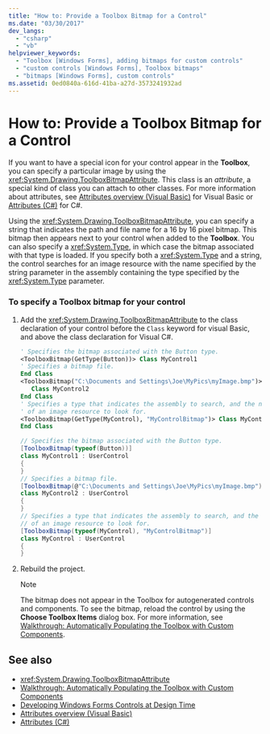 ```yaml
---
title: "How to: Provide a Toolbox Bitmap for a Control"
ms.date: "03/30/2017"
dev_langs: 
  - "csharp"
  - "vb"
helpviewer_keywords: 
  - "Toolbox [Windows Forms], adding bitmaps for custom controls"
  - "custom controls [Windows Forms], Toolbox bitmaps"
  - "bitmaps [Windows Forms], custom controls"
ms.assetid: 0ed0840a-616d-41ba-a27d-3573241932ad
---
```

# How to: Provide a Toolbox Bitmap for a Control
If you want to have a special icon for your control appear in the **Toolbox**, you can specify a particular image by using the <xref:System.Drawing.ToolboxBitmapAttribute>. This class is an *attribute*, a special kind of class you can attach to other classes. For more information about attributes, see [Attributes overview (Visual Basic)](../../../visual-basic/programming-guide/concepts/attributes/index.md) for Visual Basic or [Attributes (C#)](../../../csharp/programming-guide/concepts/attributes/index.md) for C#.  
  
 Using the <xref:System.Drawing.ToolboxBitmapAttribute>, you can specify a string that indicates the path and file name for a 16 by 16 pixel bitmap. This bitmap then appears next to your control when added to the **Toolbox**. You can also specify a <xref:System.Type>, in which case the bitmap associated with that type is loaded. If you specify both a <xref:System.Type> and a string, the control searches for an image resource with the name specified by the string parameter in the assembly containing the type specified by the <xref:System.Type> parameter.  
  
### To specify a Toolbox bitmap for your control  
  
1.  Add the <xref:System.Drawing.ToolboxBitmapAttribute> to the class declaration of your control before the `Class` keyword for visual Basic, and above the class declaration for Visual C#.  
  
    ```vb  
    ' Specifies the bitmap associated with the Button type.  
    <ToolboxBitmap(GetType(Button))> Class MyControl1  
    ' Specifies a bitmap file.  
    End Class  
    <ToolboxBitmap("C:\Documents and Settings\Joe\MyPics\myImage.bmp")> _  
       Class MyControl2  
    End Class  
    ' Specifies a type that indicates the assembly to search, and the name   
    ' of an image resource to look for.  
    <ToolboxBitmap(GetType(MyControl), "MyControlBitmap")> Class MyControl  
    End Class  
    ```  
  
    ```csharp  
    // Specifies the bitmap associated with the Button type.  
    [ToolboxBitmap(typeof(Button))]  
    class MyControl1 : UserControl  
    {  
    }  
    // Specifies a bitmap file.  
    [ToolboxBitmap(@"C:\Documents and Settings\Joe\MyPics\myImage.bmp")]  
    class MyControl2 : UserControl  
    {  
    }  
    // Specifies a type that indicates the assembly to search, and the name   
    // of an image resource to look for.  
    [ToolboxBitmap(typeof(MyControl), "MyControlBitmap")]  
    class MyControl : UserControl  
    {  
    }  
    ```  
  
2.  Rebuild the project.  
  
    > [!NOTE]
    >  The bitmap does not appear in the Toolbox for autogenerated controls and components. To see the bitmap, reload the control by using the **Choose Toolbox Items** dialog box. For more information, see [Walkthrough: Automatically Populating the Toolbox with Custom Components](../../../../docs/framework/winforms/controls/walkthrough-automatically-populating-the-toolbox-with-custom-components.md).  
  
## See also

- <xref:System.Drawing.ToolboxBitmapAttribute>
- [Walkthrough: Automatically Populating the Toolbox with Custom Components](walkthrough-automatically-populating-the-toolbox-with-custom-components.md)
- [Developing Windows Forms Controls at Design Time](developing-windows-forms-controls-at-design-time.md)
- [Attributes overview (Visual Basic)](../../../visual-basic/programming-guide/concepts/attributes/index.md)
- [Attributes (C#)](../../../csharp/programming-guide/concepts/attributes/index.md)
